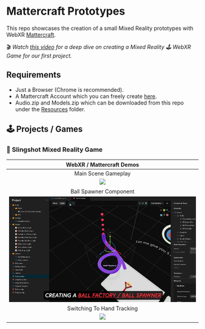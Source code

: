 # Mattercraft Prototypes
This repo showcases the creation of a small Mixed Reality prototypes with WebXR [Mattercraft](https://zap.works/mattercraft/https://zap.works/mattercraft).

🎬 _Watch [this video](https://youtu.be) for a deep dive on creating a Mixed Reality 🕹️ WebXR Game for our first project._

## Requirements
- Just a Browser (Chrome is recommended).
- A Mattercraft Account which you can freely create [here](https://bit.ly/3VSmruD).
- Audio.zip and Models.zip which can be downloaded from this repo under the [Resources](../../tree/master/Resources) folder.

## 🕹️ Projects / Games

### 🎯 Slingshot Mixed Reality Game

|**WebXR / Mattercraft Demos**|
|:-:|
|Main Scene Gameplay|
|<img src="https://github.com/dilmerv/SlingshotMRGame/blob/master/Docs/images/SlingshotGame.gif" width="560">|
|Ball Spawner Component|
|<img src="https://github.com/dilmerv/SlingshotMRGame/blob/master/Docs/images/BallSpawner.gif" width="560">|
|Switching To Hand Tracking|
|<img src="https://github.com/dilmerv/MetaXRTableTopGames/blob/master/Docs/images/ToHandTracking.gif" width="560">|
